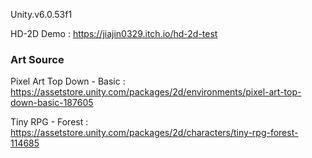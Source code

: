 Unity.v6.0.53f1

HD-2D Demo : https://jiajin0329.itch.io/hd-2d-test

### Art Source
Pixel Art Top Down - Basic : https://assetstore.unity.com/packages/2d/environments/pixel-art-top-down-basic-187605

Tiny RPG - Forest : https://assetstore.unity.com/packages/2d/characters/tiny-rpg-forest-114685
